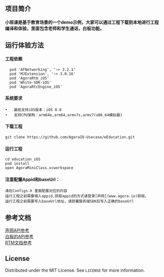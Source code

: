 ## 项目简介
#### 小班课是基于教育场景的一个demo示例，大家可以通过工程下载到本地进行工程编译和体验，里面包含老师和学生通话，白板功能。
## 运行体验方法
#### 工程依赖
```
  pod 'AFNetworking', '~> 3.2.1'
  pod 'MJExtension', '~> 3.0.16'
  pod 'AgoraRtm_iOS'
  pod 'White-SDK-iOS'
  pod 'AgoraRtcEngine_iOS'
```
#### 系统要求
	•	最低支持iOS版本：iOS 8.0
	•	支持CPU架构：arm64e,arm64,armv7s,armv7(x86_64模拟器)
#### 下载工程
```
git clone https://github.com/AgoraIO-Usecase/eEducation.git
```
#### 运行工程
```
cd education_iOS
pod install
open AgoraMiniClass.xcworkspace
```
#### 注意配置Appid和baseUrl：
```
请在Configs.h 里面配置对应的内容
运行工程之前需要填入appid,获取appid的方式请登录[声网](www.agora.io)获取。
运行工程之前需要写入baseUrl地址，请部署服务端SDK后写入正确的baseUrl
```
## 参考文档
[声网API参考](https://docs.agora.io/cn/Interactive%20Broadcast/API%20Reference/oc/docs/headers/Agora-Objective-C-API-Overview.html)        
[白板的API参考](https://developer.netless.link/docs/ios/overview/ios-introduction)              
[RTM文档参考](https://docs.agora.io/cn/Real-time-Messaging/RTM_product?platform=All%20Platforms)

<!-- LICENSE -->
## License

Distributed under the MIT License. See `LICENSE` for more information.

	





